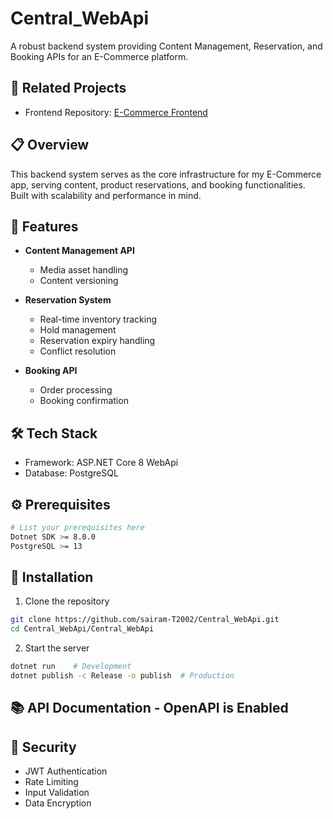 # Central_WebApi

A robust backend system providing Content Management, Reservation, and Booking APIs for an E-Commerce platform.

## 🔗 Related Projects
- Frontend Repository: [E-Commerce Frontend](https://github.com/sairam-T2002/E-Commerce-App.git)

## 📋 Overview
This backend system serves as the core infrastructure for my E-Commerce app, serving content, product reservations, and booking functionalities. Built with scalability and performance in mind.

## 🚀 Features
- **Content Management API**
  - Media asset handling
  - Content versioning

- **Reservation System**
  - Real-time inventory tracking
  - Hold management
  - Reservation expiry handling
  - Conflict resolution

- **Booking API**
  - Order processing
  - Booking confirmation

## 🛠️ Tech Stack
- Framework: ASP.NET Core 8 WebApi
- Database: PostgreSQL

## ⚙️ Prerequisites
```bash
# List your prerequisites here
Dotnet SDK >= 8.0.0
PostgreSQL >= 13
```

## 🔧 Installation

1. Clone the repository
```bash
git clone https://github.com/sairam-T2002/Central_WebApi.git
cd Central_WebApi/Central_WebApi
```

2. Start the server
```bash
dotnet run    # Development
dotnet publish -c Release -o publish  # Production
```

## 📚 API Documentation - OpenAPI is Enabled

## 🔐 Security
- JWT Authentication
- Rate Limiting
- Input Validation
- Data Encryption
